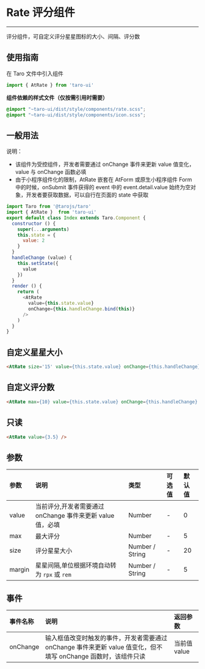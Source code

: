 # Rate 评分组件

------

评分组件，可自定义评分星星图标的大小、间隔、评分数

## 使用指南

在 Taro 文件中引入组件

```js
import { AtRate } from 'taro-ui'
```

**组件依赖的样式文件（仅按需引用时需要）**

```scss
@import "~taro-ui/dist/style/components/rate.scss";
@import "~taro-ui/dist/style/components/icon.scss";
```

## 一般用法

说明：

- 该组件为受控组件，开发者需要通过 onChange 事件来更新 value 值变化，value 与 onChange 函数必填
- 由于小程序组件化的限制，AtRate 嵌套在 AtForm 或原生小程序组件 Form 中的时候，onSubmit 事件获得的 event 中的 event.detail.value 始终为空对象，开发者要获取数据，可以自行在页面的 state 中获取

```js
import Taro from '@tarojs/taro'
import { AtRate }  from 'taro-ui'
export default class Index extends Taro.Component {
  constructor () {
    super(...arguments)
    this.state = {
      value: 2
    }
  }
  handleChange (value) {
    this.setState({
      value
    })
  }
  render () {
    return (
      <AtRate
        value={this.state.value}
        onChange={this.handleChange.bind(this)}
      />
    )
  }
}
```

## 自定义星星大小

```html
<AtRate size='15' value={this.state.value} onChange={this.handleChange} />
```

## 自定义评分数

```html
<AtRate max={10} value={this.state.value} onChange={this.handleChange} />
```

## 只读

```html
<AtRate value={3.5} />
```

## 参数

| 参数   | 说明                                                       | 类型            | 可选值 | 默认值 |
| :----- | :--------------------------------------------------------- | :-------------- | :----- | :----- |
| value  | 当前评分,开发者需要通过 onChange 事件来更新 value 值，必填 | Number          | -      | 0      |
| max    | 最大评分                                                   | Number          | -      | 5      |
| size   | 评分星星大小                                               | Number / String | -      | 20     |
| margin | 星星间隔,单位根据环境自动转为 `rpx` 或 `rem`               | Number / String | -      | 5      |

## 事件

| 事件名称 | 说明                                                         | 返回参数     |
| :------- | :----------------------------------------------------------- | :----------- |
| onChange | 输入框值改变时触发的事件，开发者需要通过 onChange 事件来更新 value 值变化，但不填写 onChange 函数时，该组件只读 | 当前值 value |